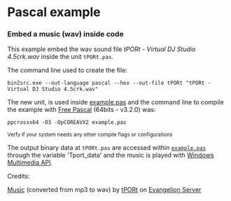 # Pascal example

### Embed a music (wav) inside code

This example embed the wav sound file *tPORt - Virtual DJ Studio 4.5crk.wav* inside the unit `tPORt.pas`.

The command line used to create the file:

    bin2src.exe --out-language pascal --hex --out-file tPORt "tPORt - Virtual DJ Studio 4.5crk.wav"

The new unit, is used inside [example.pas][6] and the command line to compile the example 
with [Free Pascal][1] (64bits - v3.2.0) was:

    ppcrossx64 -O3 -OpCOREAVX2 example.pas

<sub>Verfy if your system needs any other compile flags or configurations</sub>

The output binary data at `tPORt.pas` are accessed within [`example.pas`][5] through the variable 
'Tport_data' and the music is played with [Windows Multimedia API][2].

Credits:

[Music][3] (converted from mp3 to wav) by [tPORt][4] on [Evangelion Server][5]

[1]: https://www.freepascal.org/
[2]: https://docs.microsoft.com/en-us/windows/win32/api/mmeapi/
[3]: http://pub.keygenmusic.org/music_mp3/tPORt/tPORt%20-%20Virtual%20DJ%20Studio%204.5crk.mp3
[4]: http://pub.keygenmusic.org/music_mp3/tPORt/
[5]: http://pub.keygenmusic.org/
[6]: ./example.pas


